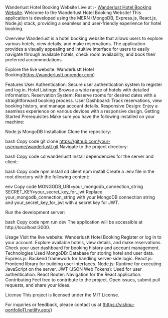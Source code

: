 Wanderlust Hotel Booking Website
Live at :- [Wanderlust Hotel Booking Website](https://wanderlustt.onrender.com/listings).
Welcome to the Wanderlust Hotel Booking Website! This application is developed using the MERN (MongoDB, Express.js, React.js, Node.js) stack, providing a seamless and user-friendly experience for hotel booking.


Overview
Wanderlust is a hotel booking website that allows users to explore various hotels, view details, and make reservations. The application provides a visually appealing and intuitive interface for users to easily navigate through available hotels, check room availability, and book their preferred accommodations.

Explore the live website: Wanderlustt Hotel Booking(https://wanderlustt.onrender.com)

Features
User Authentication: Secure user authentication system to register and log in.
Hotel Listings: Browse a wide range of hotels with detailed information.
Reservation System: Reserve rooms for desired dates with a straightforward booking process.
User Dashboard: Track reservations, view booking history, and manage account details.
Responsive Design: Enjoy a seamless experience on various devices with a responsive design.
Getting Started
Prerequisites
Make sure you have the following installed on your machine:

Node.js
MongoDB
Installation
Clone the repository:

bash
Copy code
git clone https://github.com/your-username/wanderlustt.git
Navigate to the project directory:

bash
Copy code
cd wanderlustt
Install dependencies for the server and client:

bash
Copy code
npm install
cd client
npm install
Create a .env file in the root directory with the following content:

env
Copy code
MONGODB_URI=your_mongodb_connection_string
SECRET_KEY=your_secret_key_for_jwt
Replace your_mongodb_connection_string with your MongoDB connection string and your_secret_key_for_jwt with a secret key for JWT.

Run the development server:

bash
Copy code
npm run dev
The application will be accessible at http://localhost:3000.

Usage
Visit the live website: Wanderlustt Hotel Booking
Register or log in to your account.
Explore available hotels, view details, and make reservations.
Check your user dashboard for booking history and account management.
Technologies Used
MongoDB: Database for storing hotel and user data.
Express.js: Backend framework for handling server-side logic.
React.js: Frontend library for building user interfaces.
Node.js: Runtime for executing JavaScript on the server.
JWT (JSON Web Tokens): Used for user authentication.
React Router: Navigation for the React application.
Contributing
Feel free to contribute to the project. Open issues, submit pull requests, and share your ideas.

License
This project is licensed under the MIT License.


For inquiries or feedback, please contact us at (https://vishnu-portfolio11.netlify.app/)
